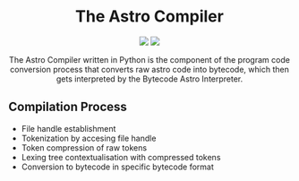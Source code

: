 <!-- START -->

<h1 align="center">The Astro Compiler</h1>

<!-- Stickers -->
<div align="center">
  <image src="https://img.shields.io/badge/Implementation-Python%203.9-%2300A3E0?style=flat-square">
  <image src="https://img.shields.io/tokei/lines/xyLotus/Astro/tree/master/src/compiler?label=Total%20lines&style=flat-square">
</div>

<!-- Short Description -->
<p align="center">The Astro Compiler written in Python is the component of the program code conversion process that converts raw astro code into bytecode, which then gets interpreted by the Bytecode Astro Interpreter.</p>

<h2>Compilation Process</h2>
<ul>
  <li>File handle establishment</li>
  <li>Tokenization by accesing file handle</li>
  <li>Token compression of raw tokens</li>
  <li>Lexing tree contextualisation with compressed tokens</li>
  <li>Conversion to bytecode in specific bytecode format</li>
</ul>

<!-- END -->
